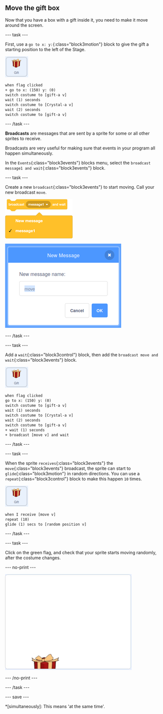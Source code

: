 ## Move the gift box

Now that you have a box with a gift inside it, you need to make it move around the screen.

--- task ---

First, use a `go to x: y:`{:class="block3motion"} block to give the gift a starting position to the left of the Stage.

![image of the gift sprite](images/gift-sprite.png)

```blocks3
when flag clicked
+ go to x: (150) y: (0)
switch costume to [gift-a v]
wait (1) seconds
switch costume to [Crystal-a v]
wait (2) seconds
switch costume to [gift-a v]
``` 

--- /task ---

**Broadcasts** are messages that are sent by a sprite for some or all other sprites to receive.

Broadcasts are very useful for making sure that events in your program all happen simultaneously.

In the `Events`{:class="block3events"} blocks menu, select the `broadcast message1 and wait`{:class="block3events"} block.

--- task ---

Create a new `broadcast`{:class="block3events"} to start moving. Call your new broadcast `move`.

![image showing broadcast block with the name options expanded](images/broadcastAndWait.png)

![image showing the dialogue box for creating a new broadcast, with the name "move" typed in](images/new-message.png)

--- /task ---

--- task ---

Add a `wait`{:class="block3control"} block, then add the `broadcast move and wait`{:class="block3events"} block.

![image of the gift sprite](images/gift-sprite.png)

```blocks3
when flag clicked
go to x: (150) y: (0)
switch costume to [gift-a v]
wait (1) seconds
switch costume to [Crystal-a v]
wait (2) seconds
switch costume to [gift-a v]
+ wait (1) seconds
+ broadcast [move v] and wait
``` 

--- /task ---

--- task ---

When the sprite `receives`{:class="block3events"} the `move`{:class="block3events"} broadcast, the sprite can start to `glide`{:class="block3motion"} in random directions. You can use a `repeat`{:class="block3control"} block to make this happen `10` times.

![image of the gift sprite](images/gift-sprite.png)

```blocks3
when I receive [move v]
repeat (10)
glide (1) secs to [random position v]
```

--- /task ---

--- task ---

Click on the green flag, and check that your sprite starts moving randomly, after the costume changes.

--- no-print ---

![animate gif showing the gift moving randomly around the screen](images/random-motion.gif)

--- /no-print ---

--- /task ---

--- save ---

*[simultaneously]: This means 'at the same time'.


